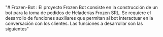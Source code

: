 "# Frozen-Bot : El proyecto Frozen Bot consiste en la construcción de un bot para la toma de pedidos de Heladerías Frozen SRL. Se requiere el desarrollo de funciones auxiliares que permitan al bot interactuar en la conversación con los clientes.  Las funciones a desarrollar son las siguientes" 
